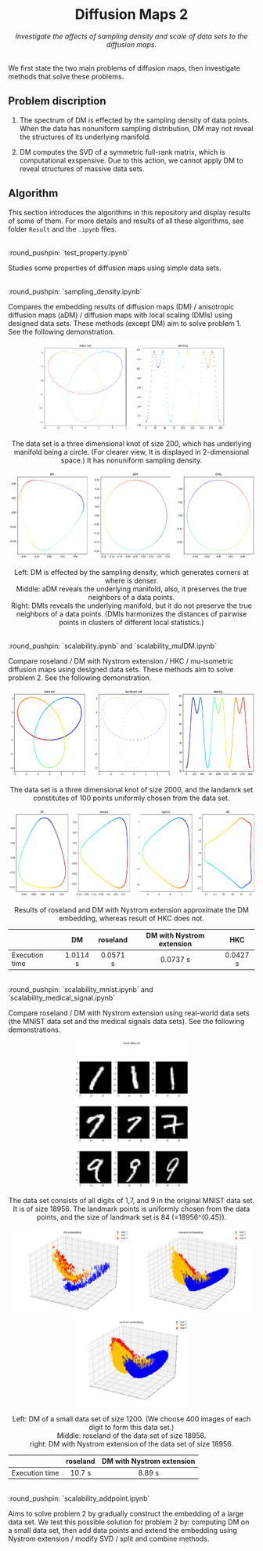 <h1 align="center">Diffusion Maps 2</h1>
<div align="center"><i>Investigate the affects of sampling density and scale of data sets to the diffusion maps.</i></div>
<br>

We first state the two main problems of diffusion maps, then investigate methods that solve these problems. 

## Problem discription

1. The spectrum of DM is effected by the sampling density of data points. When the data has nonuniform sampling distribution, DM may not reveal the structures of its underlying manifold. 

2. DM computes the SVD of a symmetric full-rank matrix, which is computational exspensive. Due to this action, we cannot apply DM to reveal structures of massive data sets. 


## Algorithm
This section introduces the algorithms in this repository and display results of some of them. For more details and results of all these algorithms, see folder `Result` and the `.ipynb` files. 

<br>
:round_pushpin: `test_property.ipynb` 

Studies some properties of diffusion maps using simple data sets. 

<br>
:round_pushpin: `sampling_density.ipynb` 

Compares the embedding results of diffusion maps (DM) / anisotropic diffusion maps (aDM) / diffusion maps with local scaling (DMls) using designed data sets. These methods (except DM) aim to solve problem 1. See the following demonstration. 

<p align='center'><img src="Result/sampling_density/data3-data.png" height="180" /></p>
<p align='center'>The data set is a three dimensional knot of size 200, which has underlying manifold being a circle. (For clearer view, It is displayed in 2-dimensional space.) It has nonuniform sampling density. </p>
<p align='center'><img src="Result/sampling_density/data3-emb.png" height="180" /></p>
<p align='center'>
Left: DM is effected by the sampling density, which generates corners at where is denser. <br> 
Middle: aDM reveals the underlying manifold, also, it preserves the true neighbors of a data points. <br>
Right: DMls reveals the underlying manifold, but it do not preserve the true neighbors of a data points. (DMls harmonizes the distances of pairwise points in clusters of different local statistics.) </p>


<br>
:round_pushpin: `scalability.ipynb` and `scalability_muIDM.ipynb` 

Compare roseland / DM with Nystrom extension / HKC / mu-isometric diffusion maps using designed data sets. These methods aim to solve problem 2. See the following demonstration. 

<p align='center'><img src="Result/scalability/data3-data2.png" height="180" /></p>
<p align='center'>The data set is a three dimensional knot of size 2000, and the landamrk set constitutes of 100 points uniformly chosen from the data set. </p>
<p align='center'><img src="Result/scalability/data3-emb2.png" height="180" /></p>
<p align='center'> Results of roseland and DM with Nystrom extension approximate the DM embedding, whereas result of HKC does not. </p>

| | DM | roseland | DM with Nystrom extension | HKC |
| :---------------- | :----------------:| :----------------: | :----------------: | :----------------: | 
|Execution time |1.0114 s|0.0571 s|0.0737 s|0.0427 s|




<br>
:round_pushpin: `scalability_mnist.ipynb` and `scalability_medical_signal.ipynb` 

Compare roseland / DM with Nystrom extension using real-world data sets (the MNIST data set and the medical signals data sets). See the following demonstrations. 

<p align='center'><img src="Result/scalability_mnist/data.png" height="300" /></p>
<p align='center'>The data set consists of all digits of 1,7, and 9 in the original MNIST data set. It is of size 18956. The landmark points is uniformly chosen from the data points, and the size of landmark set is 84 (=18956^{0.45}).</p>
<p align='center'>
    <img src="Result/scalability_mnist/embdm.png" height="180" />
    <img src="Result/scalability_mnist/embr.png" height="180" />
    <img src="Result/scalability_mnist/embn.png" height="180" />
</p>
<p align='center'>
Left: DM of a small data set of size 1200. (We choose 400 images of each digit to form this data set.) <br> 
Middle: roseland of the data set of size 18956. <br>
right: DM with Nystrom extension of the data set of size 18956. </p>

| | roseland | DM with Nystrom extension | 
| :---------------- | :----------------:| :----------------: | 
|Execution time |10.7 s|8.89 s|




<br>
:round_pushpin: `scalability_addpoint.ipynb` 

Aims to solve problem 2 by gradually construct the embedding of a large data set. We test this possible solution for problem 2 by: computing DM on a small data set, then add data points and extend the embedding using Nystrom extension / modify SVD / split and combine methods. 

